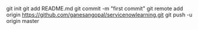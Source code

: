 git init
git add README.md
git commit -m "first commit"
git remote add origin https://github.com/ganesangopal/servicenowlearning.git
git push -u origin master
